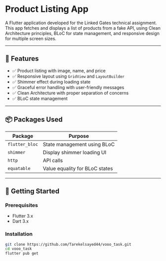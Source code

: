 # Product Listing App

A Flutter application developed for the Linked Gates technical assignment. This app fetches and displays a list of products from a fake API, using Clean Architecture principles, BLoC for state management, and responsive design for multiple screen sizes.

---

## 🚀 Features

- ✅ Product listing with image, name, and price
- ✅ Responsive layout using `GridView` and `LayoutBuilder`
- ✅ Shimmer effect during loading state
- ✅ Graceful error handling with user-friendly messages
- ✅ Clean Architecture with proper separation of concerns
- ✅ BLoC state management

---

## 📦 Packages Used

| Package         | Purpose                           |
|----------------|------------------------------------|
| `flutter_bloc`  | State management using BLoC       |
| `shimmer`       | Display shimmer loading UI        |
| `http`          | API calls                         |
| `equatable`     | Value equality for BLoC states    |

---

## 🔧 Getting Started

### Prerequisites

- Flutter 3.x
- Dart 3.x

### Installation

```bash
git clone https://github.com/Tarekelsayed44/vooo_task.git
cd vooo_task
flutter pub get
